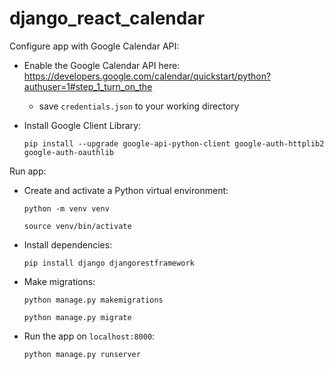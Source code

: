 # django_react_calendar
Configure app with Google Calendar API:
- Enable the Google Calendar API here: https://developers.google.com/calendar/quickstart/python?authuser=1#step_1_turn_on_the 
  - save `credentials.json` to your working directory
- Install Google Client Library:

  `pip install --upgrade google-api-python-client google-auth-httplib2 google-auth-oauthlib`

Run app:
- Create and activate a Python virtual environment:

  `python -m venv venv` 
  
  `source venv/bin/activate`
- Install dependencies:

  `pip install django djangorestframework`

- Make migrations:

  `python manage.py makemigrations`
  
  `python manage.py migrate`

- Run the app on `localhost:8000`:

  `python manage.py runserver`
